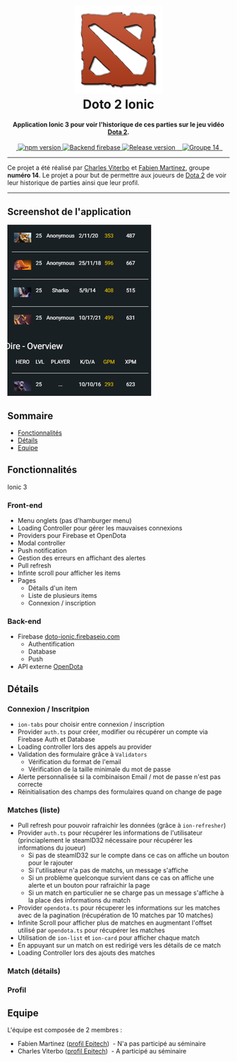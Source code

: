 <h1 align="center">
  <br>
  <a href="#"><img src="https://github.com/Ankirama/doto_ionic/blob/master/img/dota2-logo.png" alt="Doto Ionic logo" width="200"></a>
  <br>
  Doto 2 Ionic
  <br>
</h1>

<h4 align="center">Application <strong>Ionic 3</strong> pour voir l'historique de ces parties sur le jeu vidéo <a href="http://www.dota2.com/play/">Dota 2</a>.</h4>

<p align="center">
  <a href="https://badge.fury.io/js/ionic">
    <img src="https://badge.fury.io/js/ionic.svg" alt="npm version" height="18">
  </a>
  <a href="https://doto-ionic.firebaseio.com/">
    <img src="https://img.shields.io/badge/backend-firebase-blue.svg" alt="Backend firebase" height="18">
  </a>
  <a href="#">
    <img src="https://img.shields.io/badge/release-1.0-brightgreen.svg" alt="Release version" height="18">
  </a>
  <a href="#">
    <img src="https://img.shields.io/badge/groupe-14-ff69b4.svg" alt="Groupe 14" height="18">
  </a>
</p>

---

Ce projet a été réalisé par [Charles Viterbo](https://intra.epitech.eu/user/charles.viterbo@epitech.eu/) et [Fabien Martinez](https://intra.epitech.eu/user/fabien.martinez@epitech.eu/), groupe **numéro 14**.
Le projet a pour but de permettre aux joueurs de [Dota 2](http://www.dota2.com/play/) de voir leur historique de parties ainsi que leur profil.

---

## Screenshot de l'application

![screenshot](https://github.com/Ankirama/doto_ionic/blob/master/img/screenshot.png)

## Sommaire

- [Fonctionnalités](#fonctionnalités)
- [Détails](#details)
- [Equipe](#equipe)

## Fonctionnalités

Ionic 3

### Front-end

- Menu onglets (pas d'hamburger menu)
- Loading Controller pour gérer les mauvaises connexions
- Providers pour Firebase et OpenDota
- Modal controller
- Push notification
- Gestion des erreurs en affichant des alertes
- Pull refresh
- Infinte scroll pour afficher les items
- Pages
  - Détails d'un item
  - Liste de plusieurs items
  - Connexion / inscription

### Back-end

- Firebase [doto-ionic.firebaseio.com](https://doto-ionic.firebaseio.com/)
  - Authentification
  - Database
  - Push
- API externe [OpenDota](https://docs.opendota.com/)

## Détails

### Connexion / Inscritpion

- `ion-tabs` pour choisir entre connexion / inscription
- Provider `auth.ts` pour créer, modifier ou récupérer un compte via Firebase Auth et Database
- Loading controller lors des appels au provider
- Validation des formulaire grâce à `Validators`
  - Vérification du format de l'email
  - Vérification de la taille minimale du mot de passe
- Alerte personnalisée si la combinaison Email / mot de passe n'est pas correcte
- Réinitialisation des champs des formulaires quand on change de page

### Matches (liste)

- Pull refresh pour pouvoir rafraichir les données (grâce à `ion-refresher`)
- Provider `auth.ts` pour récupérer les informations de l'utilisateur (princiaplement le steamID32 nécessaire pour récupérer les informations du joueur)
  - Si pas de steamID32 sur le compte dans ce cas on affiche un bouton pour le rajouter
  - Si l'utilisateur n'a pas de matchs, un message s'affiche
  - Si un problème quelconque survient dans ce cas on affiche une alerte et un bouton pour rafraichir la page
  - Si un match en particulier ne se charge pas un message s'affiche à la place des informations du match
- Provider `opendota.ts` pour récuperer les informations sur les matches avec de la pagination (récupération de 10 matches par 10 matches)
- Infinite Scroll pour afficher plus de matches en augmentant l'offset utilisé par `opendota.ts` pour récupérer les matches
- Utilisation de `ion-list` et `ion-card` pour afficher chaque match
- En appuyant sur un match on est redirigé vers les détails de ce match
- Loading Controller lors des ajouts des matches

### Match (détails)

### Profil

## Equipe

L'équipe est composée de 2 membres :

- Fabien Martinez ([profil Epitech](https://intra.epitech.eu/user/fabien.martinez@epitech.eu/))
  - N'a pas participé au séminaire
- Charles Viterbo ([profil Epitech](https://intra.epitech.eu/user/charles.viterbo@epitech.eu/))
  - A participé au séminaire
